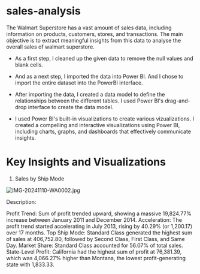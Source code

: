 
# sales-analysis

The Walmart Superstore has a vast amount of sales data, including information on products, customers, stores, and transactions. The main objective is to extract meaningful insights from this data to analyse the overall sales of walmart superstore.

- As a first step, I cleaned up the given data to remove the null values and blank cells.
  
- And as a next step, I imported the data into Power BI. And I chose to import the entire dataset into the PowerBI interface.
  
- After importing the data, I created a data model to define the relationships between the different tables. I used Power BI's drag-and-drop interface to   create the data model.
  
- I used Power BI's built-in visualizations to create various vizualizations. I created a compelling and interactive visualizations using Power BI, including charts, graphs, and dashboards that effectively communicate insights.

# Key Insights and Visualizations

1. Sales by Ship Mode

![IMG-20241110-WA0002.jpg](https://github.com/user-attachments/assets/663f28cb-b909-4842-a817-f967fd6a3aa2)

Description:

Profit Trend: Sum of profit trended upward, showing a massive 19,824.77% increase between January 2011 and December 2014.
Acceleration: The profit trend started accelerating in July 2013, rising by 40.29% (or 1,200.17) over 17 months.
Top Ship Mode: Standard Class generated the highest sum of sales at 406,752.80, followed by Second Class, First Class, and Same Day.
Market Share: Standard Class accounted for 56.07% of total sales.
State-Level Profit: California had the highest sum of profit at 76,381.39, which was 4,066.27% higher than Montana, the lowest profit-generating state with 1,833.33.
